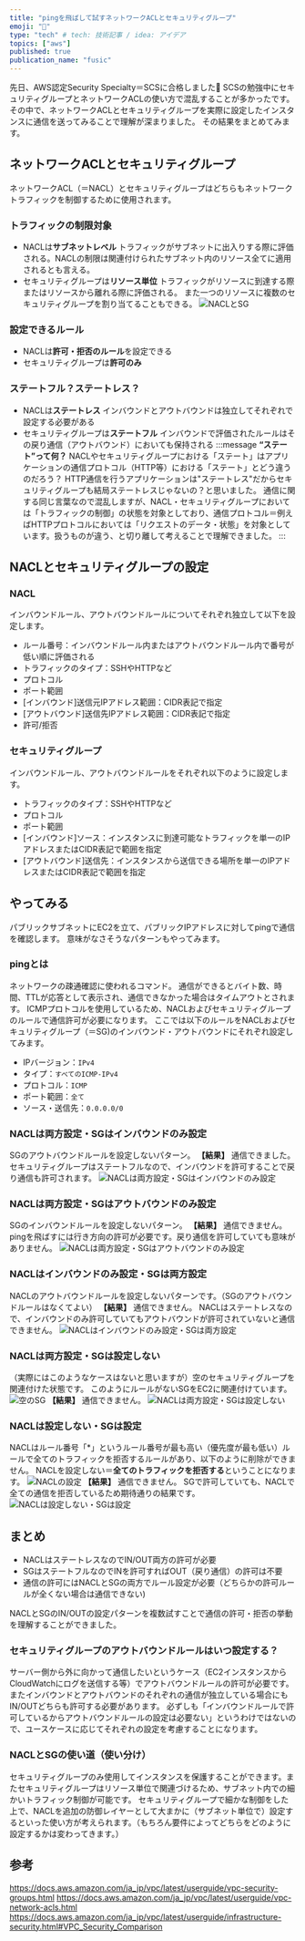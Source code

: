 ```yaml
---
title: "pingを飛ばして試すネットワークACLとセキュリティグループ"
emoji: "🏯"
type: "tech" # tech: 技術記事 / idea: アイデア
topics: ["aws"]
published: true
publication_name: "fusic"
---
```

先日、AWS認定Security Specialty＝SCSに合格しました🎉
SCSの勉強中にセキュリティグループとネットワークACLの使い方で混乱することが多かったです。その中で、ネットワークACLとセキュリティグループを実際に設定したインスタンスに通信を送ってみることで理解が深まりました。
その結果をまとめてみます。

## ネットワークACLとセキュリティグループ
ネットワークACL（＝NACL）とセキュリティグループはどちらもネットワークトラフィックを制御するために使用されます。

### トラフィックの制限対象
- NACLは**サブネットレベル**
トラフィックがサブネットに出入りする際に評価される。NACLの制限は関連付けられたサブネット内のリソース全てに適用されるとも言える。
- セキュリティグループは**リソース単位**
トラフィックがリソースに到達する際またはリソースから離れる際に評価される。
また一つのリソースに複数のセキュリティグループを割り当てることもできる。
![NACLとSG](/images/20240130_nacl_sg_08.png)

### 設定できるルール
- NACLは**許可・拒否のルール**を設定できる
- セキュリティグループは**許可のみ**

### ステートフル？ステートレス？
- NACLは**ステートレス**
インバウンドとアウトバウンドは独立してそれぞれで設定する必要がある
- セキュリティグループは**ステートフル**
インバウンドで評価されたルールはその戻り通信（アウトバウンド）においても保持される
:::message
**“ステート”って何？**
NACLやセキュリティグループにおける「ステート」はアプリケーションの通信プロトコル（HTTP等）における「ステート」とどう違うのだろう？
HTTP通信を行うアプリケーションは"ステートレス"だからセキュリティグループも結局ステートレスじゃないの？と思いました。
通信に関する同じ言葉なので混乱しますが、NACL・セキュリティグループにおいては「トラフィックの制御」の状態を対象としており、通信プロトコル＝例えばHTTPプロトコルにおいては「リクエストのデータ・状態」を対象としています。扱うものが違う、と切り離して考えることで理解できました。
:::

## NACLとセキュリティグループの設定

### NACL
インバウンドルール、アウトバウンドルールについてそれぞれ独立して以下を設定します。
- ルール番号：インバウンドルール内またはアウトバウンドルール内で番号が低い順に評価される
- トラフィックのタイプ：SSHやHTTPなど
- プロトコル
- ポート範囲
- [インバウンド]送信元IPアドレス範囲：CIDR表記で指定
- [アウトバウンド]送信先IPアドレス範囲：CIDR表記で指定
- 許可/拒否

### セキュリティグループ
インバウンドルール、アウトバウンドルールをそれぞれ以下のように設定します。
- トラフィックのタイプ：SSHやHTTPなど
- プロトコル
- ポート範囲
- [インバウンド]ソース：インスタンスに到達可能なトラフィックを単一のIPアドレスまたはCIDR表記で範囲を指定
- [アウトバウンド]送信先：インスタンスから送信できる場所を単一のIPアドレスまたはCIDR表記で範囲を指定

## やってみる
パブリックサブネットにEC2を立て、パブリックIPアドレスに対してpingで通信を確認します。
意味がなさそうなパターンもやってみます。

### pingとは
ネットワークの疎通確認に使われるコマンド。
通信ができるとバイト数、時間、TTLが応答として表示され、通信できなかった場合はタイムアウトとされます。
ICMPプロトコルを使用しているため、NACLおよびセキュリティグループのルールで通信許可が必要になります。
ここでは以下のルールをNACLおよびセキュリティグループ（＝SG)のインバウンド・アウトバウンドにそれぞれ設定してみます。
- IPバージョン：`IPv4`
- タイプ：`すべてのICMP-IPv4`
- プロトコル：`ICMP`
- ポート範囲：`全て`
- ソース・送信先：`0.0.0.0/0`

### NACLは両方設定・SGはインバウンドのみ設定
SGのアウトバウンドルールを設定しないパターン。
**【結果】**
通信できました。
セキュリティグループはステートフルなので、インバウンドを許可することで戻り通信も許可されます。
![NACLは両方設定・SGはインバウンドのみ設定](/images/20240130_nacl_sg_01.png)

### NACLは両方設定・SGはアウトバウンドのみ設定
SGのインバウンドルールを設定しないパターン。
**【結果】**
通信できません。
pingを飛ばすには行き方向の許可が必要です。戻り通信を許可していても意味がありません。
![NACLは両方設定・SGはアウトバウンドのみ設定](/images/20240130_nacl_sg_06.png)

### NACLはインバウンドのみ設定・SGは両方設定
NACLのアウトバウンドルールを設定しないパターンです。（SGのアウトバウンドルールはなくてよい）
**【結果】**
通信できません。
NACLはステートレスなので、インバウンドのみ許可していてもアウトバウンドが許可されていないと通信できません。
![NACLはインバウンドのみ設定・SGは両方設定](/images/20240130_nacl_sg_02.png)

### NACLは両方設定・SGは設定しない
（実際にはこのようなケースはないと思いますが）空のセキュリティグループを関連付けた状態です。
このようにルールがないSGをEC2に関連付けています。
![空のSG](/images/20240130_nacl_sg_07.png)
**【結果】**
通信できません。
![NACLは両方設定・SGは設定しない](/images/20240130_nacl_sg_03.png)

### NACLは設定しない・SGは設定
NACLはルール番号「*」というルール番号が最も高い（優先度が最も低い）ルールで全てのトラフィックを拒否するルールがあり、以下のように削除ができません。
NACLを設定しない＝**全てのトラフィックを拒否する**ということになります。
![NACLの設定](/images/20240130_nacl_sg_05.png)
**【結果】**
通信できません。
SGで許可していても、NACLで全ての通信を拒否しているため期待通りの結果です。
![NACLは設定しない・SGは設定](/images/20240130_nacl_sg_04.png)

## まとめ
- NACLはステートレスなのでIN/OUT両方の許可が必要
- SGはステートフルなのでINを許可すればOUT（戻り通信）の許可は不要
- 通信の許可にはNACLとSGの両方でルール設定が必要（どちらかの許可ルールが全くない場合は通信できない)

NACLとSGのIN/OUTの設定パターンを複数試すことで通信の許可・拒否の挙動を理解することができました。

### セキュリティグループのアウトバウンドルールはいつ設定する？
サーバー側から外に向かって通信したいというケース（EC2インスタンスからCloudWatchにログを送信する等）でアウトバウンドルールの許可が必要です。
またインバウンドとアウトバウンドのそれぞれの通信が独立している場合にもIN/OUTどちらも許可する必要があります。
必ずしも「インバウンドルールで許可しているからアウトバウンドルールの設定は必要ない」というわけではないので、ユースケースに応じてそれぞれの設定を考慮することになります。

### NACLとSGの使い道（使い分け）
セキュリティグループのみ使用してインスタンスを保護することができます。またセキュリティグループはリソース単位で関連づけるため、サブネット内での細かいトラフィック制御が可能です。
セキュリティグループで細かな制御をした上で、NACLを追加の防御レイヤーとして大まかに（サブネット単位で）設定するといった使い方が考えられます。（もちろん要件によってどちらをどのように設定するかは変わってきます。）

## 参考
https://docs.aws.amazon.com/ja_jp/vpc/latest/userguide/vpc-security-groups.html
https://docs.aws.amazon.com/ja_jp/vpc/latest/userguide/vpc-network-acls.html
https://docs.aws.amazon.com/ja_jp/vpc/latest/userguide/infrastructure-security.html#VPC_Security_Comparison
